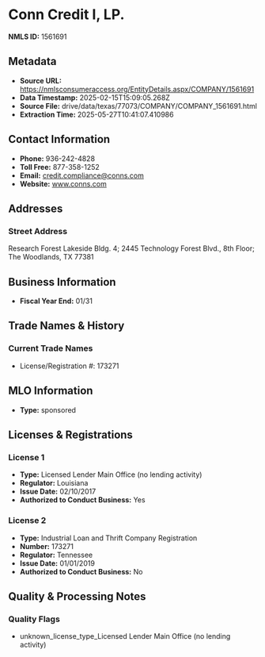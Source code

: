 # Conn Credit I, LP.

**NMLS ID:** 1561691

## Metadata
- **Source URL:** https://nmlsconsumeraccess.org/EntityDetails.aspx/COMPANY/1561691
- **Data Timestamp:** 2025-02-15T15:09:05.268Z
- **Source File:** drive/data/texas/77073/COMPANY/COMPANY_1561691.html
- **Extraction Time:** 2025-05-27T10:41:07.410986

## Contact Information
- **Phone:** 936-242-4828
- **Toll Free:** 877-358-1252
- **Email:** credit.compliance@conns.com
- **Website:** www.conns.com

## Addresses
### Street Address
Research Forest Lakeside Bldg. 4; 2445 Technology Forest Blvd., 8th Floor; The Woodlands, TX 77381

## Business Information
- **Fiscal Year End:** 01/31

## Trade Names & History
### Current Trade Names
- License/Registration #: 173271

## MLO Information
- **Type:** sponsored

## Licenses & Registrations

### License 1
- **Type:** Licensed Lender Main Office (no lending activity)
- **Regulator:** Louisiana
- **Issue Date:** 02/10/2017
- **Authorized to Conduct Business:** Yes

### License 2
- **Type:** Industrial Loan and Thrift Company Registration
- **Number:** 173271
- **Regulator:** Tennessee
- **Issue Date:** 01/01/2019
- **Authorized to Conduct Business:** No

## Quality & Processing Notes
### Quality Flags
- unknown_license_type_Licensed Lender Main Office (no lending activity)

